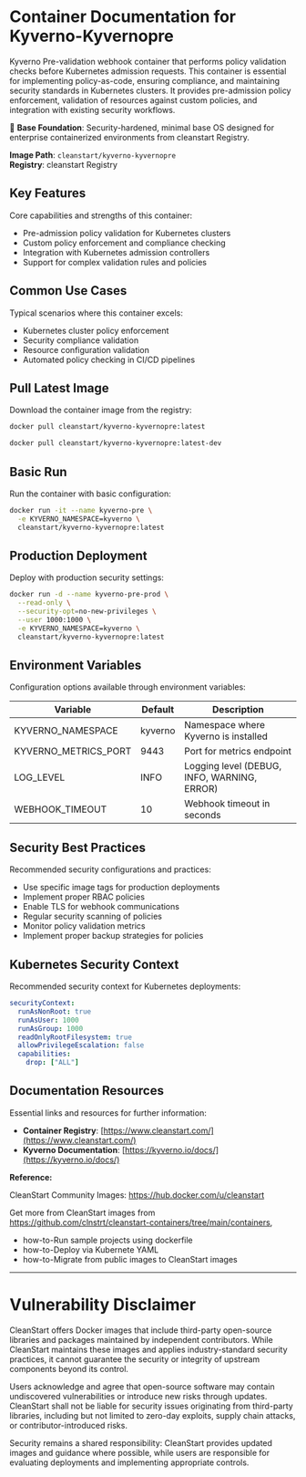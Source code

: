 # Container Documentation for Kyverno-Kyvernopre

Kyverno Pre-validation webhook container that performs policy validation checks before Kubernetes admission requests. This container is essential for implementing policy-as-code, ensuring compliance, and maintaining security standards in Kubernetes clusters. It provides pre-admission policy enforcement, validation of resources against custom policies, and integration with existing security workflows.

📌 **Base Foundation**: Security-hardened, minimal base OS designed for enterprise containerized environments from cleanstart Registry.

**Image Path**: `cleanstart/kyverno-kyvernopre`  
**Registry**: cleanstart Registry

## Key Features

Core capabilities and strengths of this container:

- Pre-admission policy validation for Kubernetes clusters
- Custom policy enforcement and compliance checking
- Integration with Kubernetes admission controllers
- Support for complex validation rules and policies

## Common Use Cases

Typical scenarios where this container excels:

- Kubernetes cluster policy enforcement
- Security compliance validation
- Resource configuration validation
- Automated policy checking in CI/CD pipelines

## Pull Latest Image

Download the container image from the registry:

```bash
docker pull cleanstart/kyverno-kyvernopre:latest
```

```bash
docker pull cleanstart/kyverno-kyvernopre:latest-dev
```

## Basic Run

Run the container with basic configuration:

```bash
docker run -it --name kyverno-pre \
  -e KYVERNO_NAMESPACE=kyverno \
  cleanstart/kyverno-kyvernopre:latest
```

## Production Deployment

Deploy with production security settings:

```bash
docker run -d --name kyverno-pre-prod \
  --read-only \
  --security-opt=no-new-privileges \
  --user 1000:1000 \
  -e KYVERNO_NAMESPACE=kyverno \
  cleanstart/kyverno-kyvernopre:latest
```

## Environment Variables

Configuration options available through environment variables:

| Variable | Default | Description |
|----------|---------|-------------|
| KYVERNO_NAMESPACE | kyverno | Namespace where Kyverno is installed |
| KYVERNO_METRICS_PORT | 9443 | Port for metrics endpoint |
| LOG_LEVEL | INFO | Logging level (DEBUG, INFO, WARNING, ERROR) |
| WEBHOOK_TIMEOUT | 10 | Webhook timeout in seconds |

## Security Best Practices

Recommended security configurations and practices:

- Use specific image tags for production deployments
- Implement proper RBAC policies
- Enable TLS for webhook communications
- Regular security scanning of policies
- Monitor policy validation metrics
- Implement proper backup strategies for policies

## Kubernetes Security Context

Recommended security context for Kubernetes deployments:

```yaml
securityContext:
  runAsNonRoot: true
  runAsUser: 1000
  runAsGroup: 1000
  readOnlyRootFilesystem: true
  allowPrivilegeEscalation: false
  capabilities:
    drop: ["ALL"]
```

## Documentation Resources

Essential links and resources for further information:

- **Container Registry**: [https://www.cleanstart.com/](https://www.cleanstart.com/)
- **Kyverno Documentation**: [https://kyverno.io/docs/](https://kyverno.io/docs/)

**Reference:**

CleanStart Community Images: https://hub.docker.com/u/cleanstart 

Get more from CleanStart images from https://github.com/clnstrt/cleanstart-containers/tree/main/containers⁠, 

  -  how-to-Run sample projects using dockerfile 
  -  how-to-Deploy via Kubernete YAML 
  -  how-to-Migrate from public images to CleanStart images

---

# Vulnerability Disclaimer

CleanStart offers Docker images that include third-party open-source libraries and packages maintained by independent contributors. While CleanStart maintains these images and applies industry-standard security practices, it cannot guarantee the security or integrity of upstream components beyond its control.

Users acknowledge and agree that open-source software may contain undiscovered vulnerabilities or introduce new risks through updates. CleanStart shall not be liable for security issues originating from third-party libraries, including but not limited to zero-day exploits, supply chain attacks, or contributor-introduced risks.

Security remains a shared responsibility: CleanStart provides updated images and guidance where possible, while users are responsible for evaluating deployments and implementing appropriate controls.